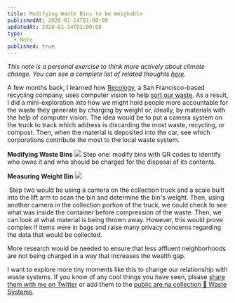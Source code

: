 ```yaml
---
title: Modifying Waste Bins to be Weighable
publishedAt: 2020-01-14T01:00:00
updatedAt: 2020-01-14T01:00:00
type:
  - Note
published: true
---
```

_This note is a personal exercise to think more actively about climate change. You can see a complete list of related thoughts_ [_here_](http://gndclouds.cc/)_._

A few months back, I learned how [Recology](https://www.recology.com/), a San Francisco-based recycling company, uses computer vision to help [sort our waste](https://www.recyclingproductnews.com/article/32257/recology-adds-max-ai-robotic-sorting-technology-to-pier-96-recycling-center-in-san-francisco). As a result, I did a mini-exploration into how we might hold people more accountable for the waste they generate by charging by weight or, ideally, by materials with the help of computer vision. The idea would be to put a camera system on the truck to track which address is discarding the most waste, recycling, or compost. Then, when the material is deposited into the car, see which corporations contribute the most to the local waste system.

**Modifying Waste Bins**
![](https://d2w9rnfcy7mm78.cloudfront.net/7474047/original_0d2e9e1cb039f56914b57b2c9868917a.png?1590736717?bc=0)
Step one: modify bins with QR codes to identify who owns it and who should be charged for the disposal of its contents.
﻿

**Measuring Weight Bin**
![](https://d2w9rnfcy7mm78.cloudfront.net/7474045/original_44159e4326e94b31c8beb46637b1e905.png?1590736721?bc=0)

﻿
Step two would be using a camera on the collection truck and a scale built into the lift arm to scan the bin and determine the bin's weight. Then, using another camera in the collection portion of the truck, we could check to see what was inside the container before compression of the waste. Then, we can look at what material is being thrown away. However, this would prove complex if items were in bags and raise many privacy concerns regarding the data that would be collected.

More research would be needed to ensure that less affluent neighborhoods are not being charged in a way that increases the wealth gap.

I want to explore more tiny moments like this to change our relationship with waste systems. If you know of any cool things you have seen, please [share them with me on Twitter](https://twitter.com/gndclouds) or add them to the [public are.na collection 🔬 Waste Systems](https://www.are.na/gndclouds/waste-systems).
